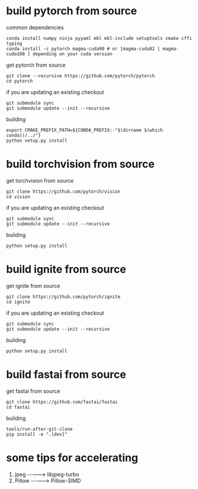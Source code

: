 # build pytorch from source

common dependencies

    conda install numpy ninja pyyaml mkl mkl-include setuptools cmake cffi typing
    conda install -c pytorch magma-cuda90 # or [magma-cuda92 | magma-cuda100 ] depending on your cuda version
get pytorch from source

    git clone --recursive https://github.com/pytorch/pytorch
    cd pytorch
if you are updating an existing checkout

    git submodule sync
    git submodule update --init --recursive
building

    export CMAKE_PREFIX_PATH=${CONDA_PREFIX:-"$(dirname $(which conda))/../"}
    python setup.py install



# build torchvision from source

get torchvision from source

    git clone https://github.com/pytorch/vision
    cd vision
if you are updating an existing checkout

    git submodule sync
    git submodule update --init --recursive
building

    python setup.py install



# build ignite from source

get ignite from source

    git clone https://github.com/pytorch/ignite
    cd ignite
if you are updating an existing checkout

    git submodule sync
    git submodule update --init --recursive
building

    python setup.py install



# build fastai from source

get fastai from source

    git clone https://github.com/fastai/fastai
    cd fastai
building

    tools/run-after-git-clone
    pip install -e ".[dev]"



# some tips for accelerating
1. jpeg -----> libjpeg-turbo
2. Pillow -----> Pillow-SIMD
